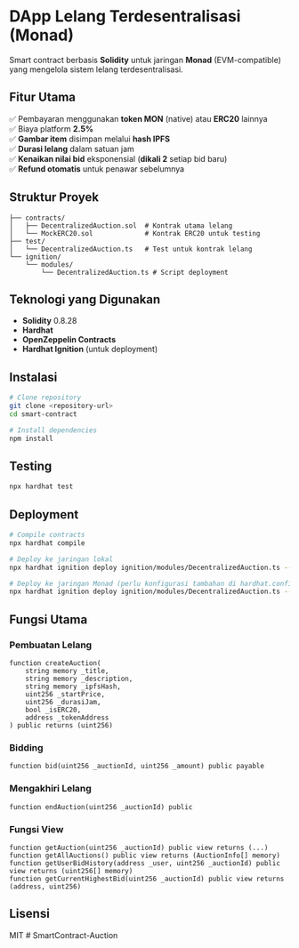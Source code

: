 # **DApp Lelang Terdesentralisasi (Monad)**  

Smart contract berbasis **Solidity** untuk jaringan **Monad** (EVM-compatible) yang mengelola sistem lelang terdesentralisasi.

## **Fitur Utama**
✅ Pembayaran menggunakan **token MON** (native) atau **ERC20** lainnya  
✅ Biaya platform **2.5%**  
✅ **Gambar item** disimpan melalui **hash IPFS**  
✅ **Durasi lelang** dalam satuan jam  
✅ **Kenaikan nilai bid** eksponensial (**dikali 2** setiap bid baru)  
✅ **Refund otomatis** untuk penawar sebelumnya  

## **Struktur Proyek**

```
├── contracts/
│   ├── DecentralizedAuction.sol  # Kontrak utama lelang
│   └── MockERC20.sol             # Kontrak ERC20 untuk testing
├── test/
│   └── DecentralizedAuction.ts   # Test untuk kontrak lelang
└── ignition/
    └── modules/
        └── DecentralizedAuction.ts # Script deployment
```


## **Teknologi yang Digunakan**
- **Solidity** 0.8.28  
- **Hardhat**  
- **OpenZeppelin Contracts**  
- **Hardhat Ignition** (untuk deployment)  

## **Instalasi**
```bash
# Clone repository
git clone <repository-url>
cd smart-contract

# Install dependencies
npm install

```

## Testing

```bash
npx hardhat test
```

## Deployment

```bash
# Compile contracts
npx hardhat compile

# Deploy ke jaringan lokal
npx hardhat ignition deploy ignition/modules/DecentralizedAuction.ts --parameters '{"platformFeeAddress": "YOUR_PLATFORM_FEE_ADDRESS"}'

# Deploy ke jaringan Monad (perlu konfigurasi tambahan di hardhat.config.ts)
npx hardhat ignition deploy ignition/modules/DecentralizedAuction.ts --network monad --parameters '{"platformFeeAddress": "YOUR_PLATFORM_FEE_ADDRESS"}'
```

## **Fungsi Utama**

### **Pembuatan Lelang**

```solidity
function createAuction(
    string memory _title,
    string memory _description,
    string memory _ipfsHash,
    uint256 _startPrice,
    uint256 _durasiJam,
    bool _isERC20,
    address _tokenAddress
) public returns (uint256)
```

### **Bidding**

```solidity
function bid(uint256 _auctionId, uint256 _amount) public payable
```

### **Mengakhiri Lelang**

```solidity
function endAuction(uint256 _auctionId) public
```

### **Fungsi View**

```solidity
function getAuction(uint256 _auctionId) public view returns (...)
function getAllAuctions() public view returns (AuctionInfo[] memory)
function getUserBidHistory(address _user, uint256 _auctionId) public view returns (uint256[] memory)
function getCurrentHighestBid(uint256 _auctionId) public view returns (address, uint256)
```

## **Lisensi**

MIT
#   S m a r t C o n t r a c t - A u c t i o n 
 
 
